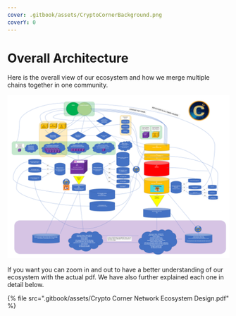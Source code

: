 ```yaml
---
cover: .gitbook/assets/CryptoCornerBackground.png
coverY: 0
---
```


# Overall Architecture

Here is the overall view of our ecosystem and how we merge multiple chains together in one community.&#x20;

![](.gitbook/assets/P2165icture1.png)

If you want you can zoom in and out to have a better understanding of our ecosystem with the actual pdf. We have also further explained each one in detail below.

{% file src=".gitbook/assets/Crypto Corner Network Ecosystem Design.pdf" %}
